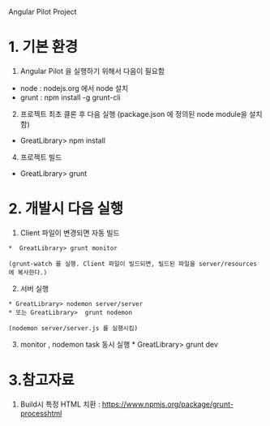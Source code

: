 Angular Pilot Project
# 1. 기본 환경
1. Angular Pilot 을 실행하기 위해서 다음이 필요함
  * node   :  nodejs.org 에서 node 설치
  * grunt  :  npm install -g grunt-cli

2. 프로젝트 최초 클론 후 다음 실행 
  (package.json 에 정의된 node module을 설치함)
  * GreatLibrary> npm install

4. 프로젝트 빌드
  * GreatLibrary> grunt

# 2. 개발시 다음 실행
  1. Client 파일이 변경되면 자동 빌드

    *  GreatLibrary> grunt monitor
    
    (grunt-watch 를 실행. Client 파일이 빌드되면, 빌드된 파일을 server/resources 에 복사한다.)

  2. 서버 실행
  
    * GreatLibrary> nodemon server/server
    * 또는 GreatLibrary>  grunt nodemon   
    
    (nodemon server/server.js 를 실행시킴)
 
  3. monitor , nodemon task 동시 실행
    * GreatLibrary> grunt dev
   
# 3.참고자료

1. Build시 특정 HTML 치환 : https://www.npmjs.org/package/grunt-processhtml
